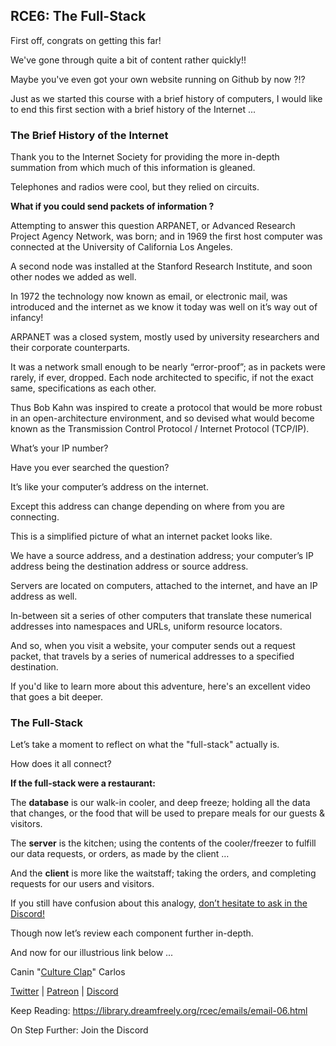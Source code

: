 ## RCE6: The Full-Stack

First off, congrats on getting this far!

We've gone through quite a bit of content rather quickly!!

Maybe you've even got your own website running on Github by now ?!?

Just as we started this course with a brief history of computers, I would like to end this first section with a brief history of the Internet ...

### The Brief History of the Internet

Thank you to the Internet Society for providing the more in-depth summation from which much of this information is gleaned.

Telephones and radios were cool, but they relied on circuits.

**What if you could send packets of information ?**

Attempting to answer this question ARPANET, or Advanced Research Project Agency Network, was born; and in 1969 the first host computer was connected at the University of California Los Angeles.

A second node was installed at the Stanford Research Institute, and soon other nodes we added as well.

In 1972 the technology now known as email, or electronic mail, was introduced and the internet as we know it today was well on it’s way out of infancy!

ARPANET was a closed system, mostly used by university researchers and their corporate counterparts.

It was a network small enough to be nearly “error-proof”; as in packets were rarely, if ever, dropped. Each node architected to specific, if not the exact same, specifications as each other.

Thus Bob Kahn was inspired to create a protocol that would be more robust in an open-architecture environment, and so devised what would become known as the Transmission Control Protocol / Internet Protocol (TCP/IP).

What’s your IP number?

Have you ever searched the question?

It’s like your computer’s address on the internet.

Except this address can change depending on where from you are connecting.


This is a simplified picture of what an internet packet looks like.

We have a source address, and a destination address; your computer’s IP address being the destination address or source address.

Servers are located on computers, attached to the internet, and have an IP address as well.

In-between sit a series of other computers that translate these numerical addresses into namespaces and URLs, uniform resource locators.

And so, when you visit a website, your computer sends out a request packet, that travels by a series of numerical addresses to a specified destination.

If you'd like to learn more about this adventure, here's an excellent video that goes a bit deeper.

### The Full-Stack

Let’s take a moment to reflect on what the "full-stack" actually is.

How does it all connect?

**If the full-stack were a restaurant:**

The **database** is our walk-in cooler, and deep freeze; holding all the data that changes, or the food that will be used to prepare meals for our guests & visitors.

The **server** is the kitchen; using the contents of the cooler/freezer to fulfill our data requests, or orders, as made by the client …

And the **client** is more like the waitstaff; taking the orders, and completing requests for our users and visitors.

If you still have confusion about this analogy, [don’t hesitate to ask in the Discord!](https://discord.gg/bwMRRbs "https://discord.gg/bwMRRbs")

Though now let’s review each component further in-depth.

And now for our illustrious link below ...

Canin "[Culture Clap](//ghost.cultureclap.com)" Carlos

[Twitter](//twitter.com/CultureClap) | [Patreon](//patreon.com/CultureClap) | [Discord](https://discord.gg/bwMRRbs "https://discord.gg/bwMRRbs")

Keep Reading: https://library.dreamfreely.org/rcec/emails/email-06.html

On Step Further: Join the Discord

